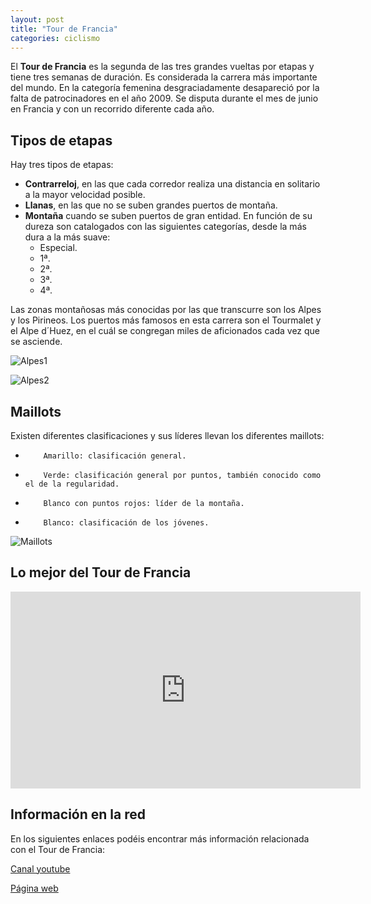 ```yaml
---
layout: post
title: "Tour de Francia"
categories: ciclismo
---
```



El **Tour de Francia** es la segunda de las tres grandes vueltas por etapas y tiene tres semanas de duración. Es considerada la carrera más importante del mundo.
En la categoría femenina desgraciadamente desapareció por la falta de patrocinadores en el año 2009.
Se disputa durante el mes de junio en Francia y con un recorrido diferente cada año.

## Tipos de etapas

Hay tres tipos de etapas:
* **Contrarreloj**, en las que cada corredor realiza una distancia en solitario a la mayor velocidad posible.
* **Llanas**, en las que no se suben grandes puertos de montaña.
* **Montaña** cuando se suben puertos de  gran entidad. En función de su dureza son catalogados con las siguientes categorías, desde la más dura a la más suave:
  * Especial.
  * 1ª.
  * 2ª.
  * 3ª.
  * 4ª.
  
Las zonas montañosas más conocidas por las que transcurre son los Alpes y los Pirineos.
Los puertos más famosos en esta carrera son el Tourmalet y el Alpe d´Huez, en el cuál se congregan miles de aficionados cada vez que se asciende.

![Alpes1](../images_text/ciclismo_tour_alpe.jpg)

![Alpes2](../images_text/ciclismo_tour_alpe2.jpg)

## Maillots

Existen diferentes clasificaciones y sus líderes llevan los diferentes maillots:
-         Amarillo: clasificación general.
-         Verde: clasificación general por puntos, también conocido como el de la regularidad.
-         Blanco con puntos rojos: líder de la montaña.
-         Blanco: clasificación de los jóvenes.

![Maillots](../images_text/ciclismo_tour_maillot.jpg)



## Lo mejor del Tour de Francia

<iframe width="560" height="315" src="https://www.youtube.com/embed/SDhojXP7qs0" title="YouTube video player" frameborder="0" allow="accelerometer; autoplay; clipboard-write; encrypted-media; gyroscope; picture-in-picture" allowfullscreen></iframe>

## Información en la red

En los siguientes enlaces podéis encontrar más información relacionada con el Tour de Francia:

[Canal youtube](https://www.youtube.com/user/letourdefrance)


[Página web](https://www.letour.fr/es/)
